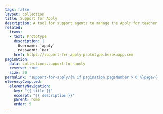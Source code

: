 ```yaml
---
tags: false
layout: collection
title: Support for Apply
description: A tool for support agents to manage the Apply for teacher training service
related:
  items:
  - text: Prototype
    description: |
      Username: `apply`
      Password: `bat`
    href: https://support-for-apply-prototype.herokuapp.com
pagination:
  data: collections.support-for-apply
  reverse: true
  size: 50
permalink: "support-for-apply/{% if pagination.pageNumber > 0 %}page/{{ pagination.pageNumber + 1 }}{% endif %}/"
eleventyComputed:
  eleventyNavigation:
    key: "{{ title }}"
    excerpt: "{{ description }}"
    parent: home
    order: 5
---
```

